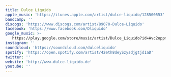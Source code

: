 ```yaml
---
title: Dulce Liquido
apple_music: 'https://itunes.apple.com/artist/dulce-liquido/128500553'
bandcamp: ''
discogs: 'https://www.discogs.com/artist/89070-Dulce-Liquido'
facebook: 'https://www.facebook.com/Dliquido'
google_music: >-
   https://play.google.com/store/music/artist/Dulce_Liquido?id=Avc2oppmu3q2cl4xglyvns3buja
instagram: ''
soundcloud: 'https://soundcloud.com/dulceliquido'
spotify: 'https://open.spotify.com/artist/42eth8deySzysdjgtjd1aD'
twitter: ''
website: 'http://www.dulce-liquido.de'
youtube: ''
---
```

